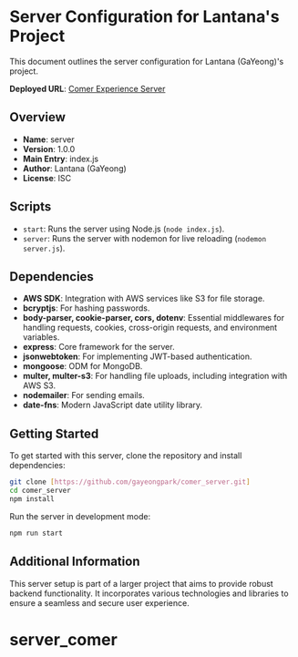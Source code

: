 # Server Configuration for Lantana's Project

This document outlines the server configuration for Lantana (GaYeong)'s project.

**Deployed URL**: [Comer Experience Server](https://comer-experience-app-server.onrender.com)

## Overview

- **Name**: server
- **Version**: 1.0.0
- **Main Entry**: index.js
- **Author**: Lantana (GaYeong)
- **License**: ISC

## Scripts

- `start`: Runs the server using Node.js (`node index.js`).
- `server`: Runs the server with nodemon for live reloading (`nodemon server.js`).

## Dependencies

- **AWS SDK**: Integration with AWS services like S3 for file storage.
- **bcryptjs**: For hashing passwords.
- **body-parser, cookie-parser, cors, dotenv**: Essential middlewares for handling requests, cookies, cross-origin requests, and environment variables.
- **express**: Core framework for the server.
- **jsonwebtoken**: For implementing JWT-based authentication.
- **mongoose**: ODM for MongoDB.
- **multer, multer-s3**: For handling file uploads, including integration with AWS S3.
- **nodemailer**: For sending emails.
- **date-fns**: Modern JavaScript date utility library.

## Getting Started

To get started with this server, clone the repository and install dependencies:

```bash
git clone [https://github.com/gayeongpark/comer_server.git]
cd comer_server
npm install
```

Run the server in development mode:

```bash
npm run start
```

## Additional Information

This server setup is part of a larger project that aims to provide robust backend functionality. It incorporates various technologies and libraries to ensure a seamless and secure user experience.
# server_comer
